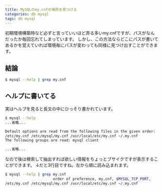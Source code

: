 ```yaml
---
title: MySQLのmy.cnfの場所を見つける
categories: db mysql
tags: db mysql
---
```

初期環境構築時など必ずと言っていいほど弄る多いmy.cnfですが、パスがなんだったか毎回忘れてしまっています。
しかし、この方法ならどこにパスが書いてあるかを覚えていれば環境毎にパスが変わっても同様に見つけ出すことができます。

## 結論

```sh
$ mysql --help | grep my.cnf
```

## ヘルプに書いてる

実はヘルプを見ると長文の中にひっそり書かれています。


```sh
$ mysql --help
...省略...

Default options are read from the following files in the given order:
/etc/my.cnf /etc/mysql/my.cnf /usr/local/etc/my.cnf ~/.my.cnf
The following groups are read: mysql client

...省略...
```

なので後は検索して抽出すれば欲しい情報をちょっとブサイクですが表示することができます。
↓だと3行目ですね。左から順に読み込まれます。

```sh
$ mysql --help | grep my.cnf
                      order of preference, my.cnf, $MYSQL_TCP_PORT,
/etc/my.cnf /etc/mysql/my.cnf /usr/local/etc/my.cnf ~/.my.cnf
```
